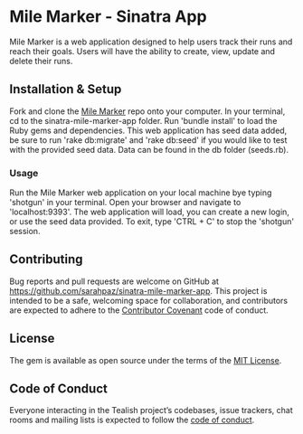 # Mile Marker - Sinatra App

Mile Marker is a web application designed to help users track their runs and reach their goals. Users will have the ability to create, view, update and delete their runs.

## Installation & Setup

Fork and clone the [Mile Marker](https://github.com/sarahpaz/sinatra-mile-marker-app) repo onto your computer. In your terminal, cd to the sinatra-mile-marker-app folder. Run 'bundle install' to load the Ruby gems and dependencies. This web application has seed data added, be sure to run 'rake db:migrate' and 'rake db:seed' if you would like to test with the provided seed data. Data can be found in the db folder (seeds.rb).

### Usage

Run the Mile Marker web application on your local machine bye typing 'shotgun' in your terminal. Open your browser and navigate to 'localhost:9393'. The web application will load, you can create a new login, or use the seed data provided. To exit, type 'CTRL + C' to stop the 'shotgun' session.


## Contributing

Bug reports and pull requests are welcome on GitHub at https://github.com/sarahpaz/sinatra-mile-marker-app. This project is intended to be a safe, welcoming space for collaboration, and contributors are expected to adhere to the [Contributor Covenant](http://contributor-covenant.org) code of conduct.

## License

The gem is available as open source under the terms of the [MIT License](https://opensource.org/licenses/MIT).

## Code of Conduct

Everyone interacting in the Tealish project’s codebases, issue trackers, chat rooms and mailing lists is expected to follow the [code of conduct](https://github.com/sarahpaz/tealish/blob/master/CODE_OF_CONDUCT.md).
